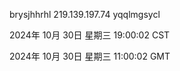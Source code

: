 brysjhhrhl 219.139.197.74 yqqlmgsycl

2024年 10月 30日 星期三 19:00:02 CST

2024年 10月 30日 星期三 11:00:02 GMT
